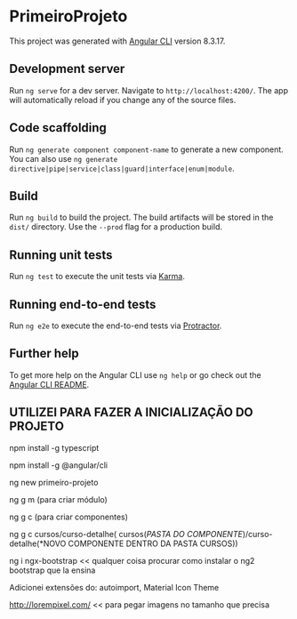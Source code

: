 # PrimeiroProjeto

This project was generated with [Angular CLI](https://github.com/angular/angular-cli) version 8.3.17.

## Development server

Run `ng serve` for a dev server. Navigate to `http://localhost:4200/`. The app will automatically reload if you change any of the source files.

## Code scaffolding

Run `ng generate component component-name` to generate a new component. You can also use `ng generate directive|pipe|service|class|guard|interface|enum|module`.

## Build

Run `ng build` to build the project. The build artifacts will be stored in the `dist/` directory. Use the `--prod` flag for a production build.

## Running unit tests

Run `ng test` to execute the unit tests via [Karma](https://karma-runner.github.io).

## Running end-to-end tests

Run `ng e2e` to execute the end-to-end tests via [Protractor](http://www.protractortest.org/).

## Further help

To get more help on the Angular CLI use `ng help` or go check out the [Angular CLI README](https://github.com/angular/angular-cli/blob/master/README.md).


## UTILIZEI PARA FAZER A INICIALIZAÇÃO DO PROJETO

npm install -g typescript

npm install -g @angular/cli

ng new primeiro-projeto

ng g m (para criar módulo)

ng g c (para criar componentes)

ng g c cursos/curso-detalhe( cursos(*PASTA DO COMPONENTE*)/curso-detalhe(*NOVO COMPONENTE DENTRO DA PASTA CURSOS))

ng i ngx-bootstrap << qualquer coisa procurar como instalar o ng2 bootstrap que la ensina

Adicionei extensões do: autoimport, Material Icon Theme

http://lorempixel.com/ << para pegar imagens no tamanho que precisa
